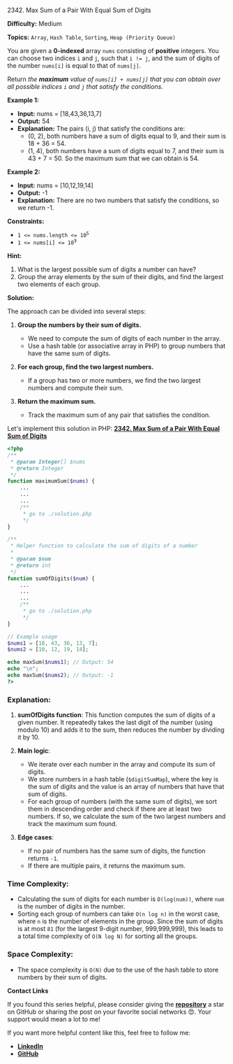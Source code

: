 2342\. Max Sum of a Pair With Equal Sum of Digits

**Difficulty:** Medium

**Topics:** `Array`, `Hash Table`, `Sorting`, `Heap (Priority Queue)`

You are given a **0-indexed** array `nums` consisting of **positive** integers. You can choose two indices `i` and `j`, such that `i != j`, and the sum of digits of the number `nums[i]` is equal to that of `nums[j]`.

Return _the **maximum** value of `nums[i] + nums[j]` that you can obtain over all possible indices `i` and `j` that satisfy the conditions_.

**Example 1:**

- **Input:** nums = [18,43,36,13,7]
- **Output:** 54
- **Explanation:** The pairs (i, j) that satisfy the conditions are:
  - (0, 2), both numbers have a sum of digits equal to 9, and their sum is 18 + 36 = 54.
  - (1, 4), both numbers have a sum of digits equal to 7, and their sum is 43 + 7 = 50.
    So the maximum sum that we can obtain is 54.

**Example 2:**

- **Input:** nums = [10,12,19,14]
- **Output:** -1
- **Explanation:** There are no two numbers that satisfy the conditions, so we return -1.



**Constraints:**

- <code>1 <= nums.length <= 10<sup>5</sup></code>
- <code>1 <= nums[i] <= 10<sup>9</sup></code>


**Hint:**
1. What is the largest possible sum of digits a number can have?
2. Group the array elements by the sum of their digits, and find the largest two elements of each group.



**Solution:**

The approach can be divided into several steps:

1. **Group the numbers by their sum of digits.**
   - We need to compute the sum of digits of each number in the array.
   - Use a hash table (or associative array in PHP) to group numbers that have the same sum of digits.

2. **For each group, find the two largest numbers.**
   - If a group has two or more numbers, we find the two largest numbers and compute their sum.

3. **Return the maximum sum.**
   - Track the maximum sum of any pair that satisfies the condition.

Let's implement this solution in PHP: **[2342. Max Sum of a Pair With Equal Sum of Digits](https://github.com/mah-shamim/leet-code-in-php/tree/main/algorithms/002342-max-sum-of-a-pair-with-equal-sum-of-digits/solution.php)**

```php
<?php
/**
 * @param Integer[] $nums
 * @return Integer
 */
function maximumSum($nums) {
    ...
    ...
    ...
    /**
     * go to ./solution.php
     */
}

/**
 * Helper function to calculate the sum of digits of a number
 *
 * @param $num
 * @return int
 */
function sumOfDigits($num) {
    ...
    ...
    ...
    /**
     * go to ./solution.php
     */
}

// Example usage
$nums1 = [18, 43, 36, 13, 7];
$nums2 = [10, 12, 19, 14];

echo maxSum($nums1); // Output: 54
echo "\n";
echo maxSum($nums2); // Output: -1
?>
```

### Explanation:

1. **sumOfDigits function**: This function computes the sum of digits of a given number. It repeatedly takes the last digit of the number (using modulo 10) and adds it to the sum, then reduces the number by dividing it by 10.

2. **Main logic**:
   - We iterate over each number in the array and compute its sum of digits.
   - We store numbers in a hash table (`$digitSumMap`), where the key is the sum of digits and the value is an array of numbers that have that sum of digits.
   - For each group of numbers (with the same sum of digits), we sort them in descending order and check if there are at least two numbers. If so, we calculate the sum of the two largest numbers and track the maximum sum found.

3. **Edge cases**:
   - If no pair of numbers has the same sum of digits, the function returns `-1`.
   - If there are multiple pairs, it returns the maximum sum.

### Time Complexity:
- Calculating the sum of digits for each number is `O(log(num))`, where `num` is the number of digits in the number.
- Sorting each group of numbers can take `O(n log n)` in the worst case, where `n` is the number of elements in the group. Since the sum of digits is at most `81` (for the largest 9-digit number, 999,999,999), this leads to a total time complexity of `O(N log N)` for sorting all the groups.

### Space Complexity:
- The space complexity is `O(N)` due to the use of the hash table to store numbers by their sum of digits.

**Contact Links**

If you found this series helpful, please consider giving the **[repository](https://github.com/mah-shamim/leet-code-in-php)** a star on GitHub or sharing the post on your favorite social networks 😍. Your support would mean a lot to me!

If you want more helpful content like this, feel free to follow me:

- **[LinkedIn](https://www.linkedin.com/in/arifulhaque/)**
- **[GitHub](https://github.com/mah-shamim)**